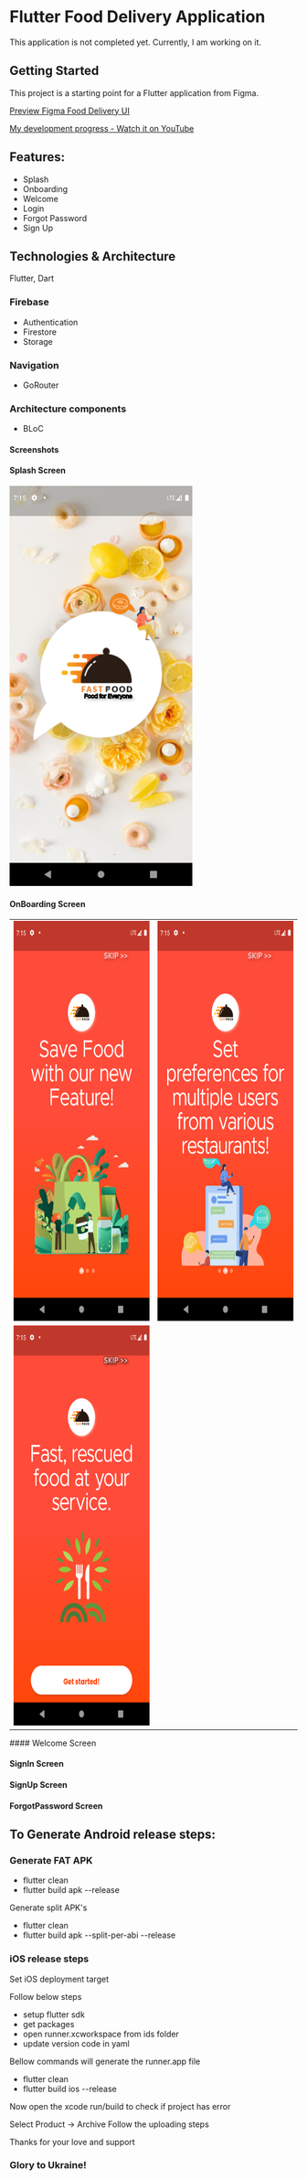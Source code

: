 # Flutter Food Delivery Application

This application is not completed yet. Currently, I am working on it.

## Getting Started

This project is a starting point for a Flutter application from Figma.

<a href="https://www.figma.com/file/UejHMOxhcngpcj6nvoo68e/Fast-Food---A-Food-Delivery-App-(Community)-(Community)?node-id=31%3A19&t=H6vbo6sUVuNSvxR9-0" title="Flutter Food Delivery Application">Preview Figma Food Delivery UI</a>


<a href="https://www.youtube.com/watch?v=kJ9HZ4A4FXw&t=1272s" title="Flutter Food Delivery Application">My development progress - Watch it on YouTube</a>

## Features:
<ul>
<li>Splash</li>
<li>Onboarding</li>
<li>Welcome</li>
<li>Login</li>
<li>Forgot Password</li>
<li>Sign Up</li>
</ul>

## Technologies & Architecture
<p>Flutter, Dart</p>

### Firebase
<ul>
<li>Authentication</li>
<li>Firestore</li>
<li>Storage</li>
</ul>

### Navigation
<ul>
<li>GoRouter</li>
</ul>

### Architecture components
<ul>
<li>BLoC</li>
</ul>

#### Screenshots

#### Splash Screen
<img src="screenshots\splash_screen.png" alt="Splash Screen - Flutter Food Delivery from Figma" title="Splash Screen - Flutter Food Delivery from Figma" height="700" width="320"/>

#### OnBoarding Screen
<table><tr>
<td>
<img src="screenshots\onBoarding_first.png" alt="onBoarding Screen - Flutter Food Delivery from Figma" title="onBoarding Screen - Flutter Food Delivery from Figma" height="700" width="320"/>
</td>
<td>
<img src="screenshots\onBoarding_second.png" alt="onBoarding Screen - Flutter Food Delivery from Figma" title="onBoarding Screen - Flutter Food Delivery from Figma" height="700" width="320"/>
</td>
</tr>
<tr>
<td>
<img src="screenshots\onBoarding_last.png" alt="onBoarding Screen - Flutter Food Delivery from Figma" title="onBoarding Screen - Flutter Food Delivery from Figma" height="700" width="320"/>
</td>

</tr>
</table>
#### Welcome Screen

#### SignIn Screen

#### SignUp Screen

#### ForgotPassword Screen

## To Generate Android release steps:

### Generate FAT APK
<ul>
<li>flutter clean</li>
<li>flutter build apk --release</li>
</ul>

<p>Generate split APK's</p>

<ul>
<li>flutter clean</li>
<li>flutter build apk --split-per-abi --release</li>
</ul>

### iOS release steps 

<p>Set iOS deployment target</p>

<p>Follow below steps</p>

<ul>
<li>setup flutter sdk</li>
<li>get packages</li>
<li>open runner.xcworkspace from ids folder</li>
<li>update version code in yaml</li>
</ul>

<p>Bellow commands will generate the runner.app file</p>
<ul>
<li>flutter clean</li>
<li>flutter build ios --release</li>
</ul>
<p>Now open the xcode run/build to check if project has error</p>

<p>Select Product -> Archive Follow the uploading steps</p>

<p>Thanks for your love and support</p> 
<h3>Glory to Ukraine!</h3>
